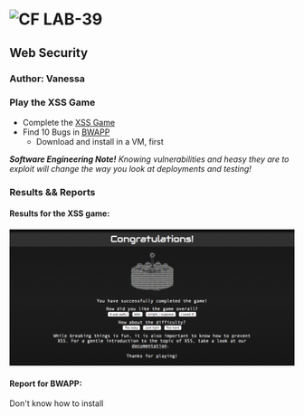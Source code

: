 ![CF](http://i.imgur.com/7v5ASc8.png) LAB-39
=================================================

## Web Security

### Author: Vanessa

### Play the XSS Game

* Complete the [XSS Game](https://xss-game.appspot.com/)
* Find 10 Bugs in [BWAPP](http://www.itsecgames.com/)
  * Download and install in a VM, first

***Software Engineering Note!***
*Knowing vulnerabilities and heasy they are to exploit will change the way you look at deployments and testing!*


### Results && Reports
#### Results for the XSS game:
![xss Game](./game.png)

#### Report for BWAPP:
Don't know how to install

